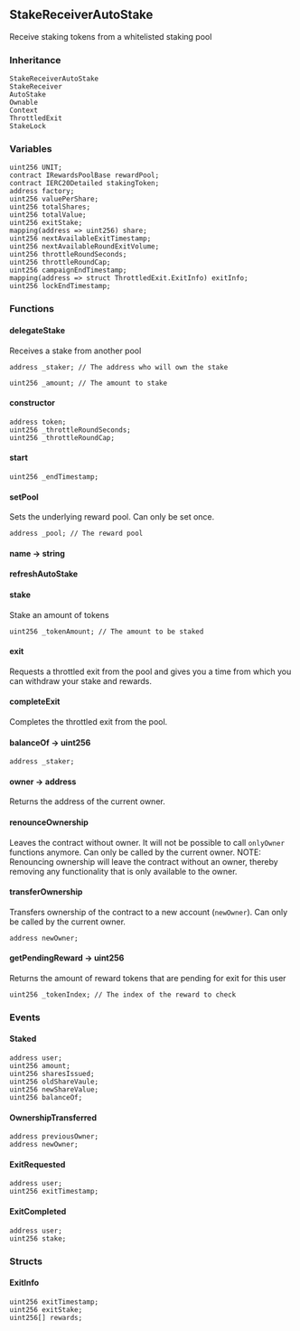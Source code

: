 ## StakeReceiverAutoStake



Receive staking tokens from a whitelisted staking pool

### Inheritance

```
StakeReceiverAutoStake
StakeReceiver
AutoStake
Ownable
Context
ThrottledExit
StakeLock
```

### Variables

```Solidity
uint256 UNIT;
contract IRewardsPoolBase rewardPool;
contract IERC20Detailed stakingToken;
address factory;
uint256 valuePerShare;
uint256 totalShares;
uint256 totalValue;
uint256 exitStake;
mapping(address => uint256) share;
uint256 nextAvailableExitTimestamp;
uint256 nextAvailableRoundExitVolume;
uint256 throttleRoundSeconds;
uint256 throttleRoundCap;
uint256 campaignEndTimestamp;
mapping(address => struct ThrottledExit.ExitInfo) exitInfo;
uint256 lockEndTimestamp;
```

### Functions

#### delegateStake



Receives a stake from another pool


```Solidity
address _staker; // The address who will own the stake

uint256 _amount; // The amount to stake
```

#### constructor





```Solidity
address token; 
uint256 _throttleRoundSeconds; 
uint256 _throttleRoundCap; 
```


#### start





```Solidity
uint256 _endTimestamp; 
```

#### setPool



Sets the underlying reward pool. Can only be set once.


```Solidity
address _pool; // The reward pool
```

#### name → string






#### refreshAutoStake





#### stake



Stake an amount of tokens


```Solidity
uint256 _tokenAmount; // The amount to be staked
```



#### exit



Requests a throttled exit from the pool and gives you a time from which you can withdraw your stake and rewards.


#### completeExit



Completes the throttled exit from the pool.

#### balanceOf → uint256





```Solidity
address _staker; 
```




#### owner → address



Returns the address of the current owner.


#### renounceOwnership



Leaves the contract without owner. It will not be possible to call
`onlyOwner` functions anymore. Can only be called by the current owner.
NOTE: Renouncing ownership will leave the contract without an owner,
thereby removing any functionality that is only available to the owner.


#### transferOwnership



Transfers ownership of the contract to a new account (`newOwner`).
Can only be called by the current owner.

```Solidity
address newOwner; 
```










#### getPendingReward → uint256



Returns the amount of reward tokens that are pending for exit for this user


```Solidity
uint256 _tokenIndex; // The index of the reward to check
```


### Events

#### Staked





```Solidity
address user;
uint256 amount;
uint256 sharesIssued;
uint256 oldShareVaule;
uint256 newShareValue;
uint256 balanceOf;
```
#### OwnershipTransferred





```Solidity
address previousOwner;
address newOwner;
```
#### ExitRequested





```Solidity
address user;
uint256 exitTimestamp;
```
#### ExitCompleted





```Solidity
address user;
uint256 stake;
```

### Structs

#### ExitInfo

```Solidity
uint256 exitTimestamp;
uint256 exitStake;
uint256[] rewards;
```
